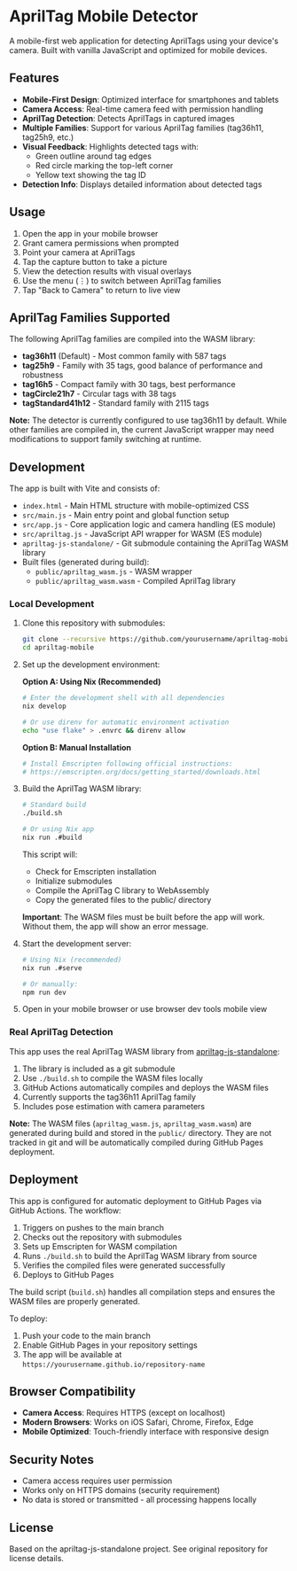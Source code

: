 # AprilTag Mobile Detector

A mobile-first web application for detecting AprilTags using your device's camera. Built with vanilla JavaScript and optimized for mobile devices.

## Features

- **Mobile-First Design**: Optimized interface for smartphones and tablets
- **Camera Access**: Real-time camera feed with permission handling
- **AprilTag Detection**: Detects AprilTags in captured images
- **Multiple Families**: Support for various AprilTag families (tag36h11, tag25h9, etc.)
- **Visual Feedback**: Highlights detected tags with:
  - Green outline around tag edges
  - Red circle marking the top-left corner
  - Yellow text showing the tag ID
- **Detection Info**: Displays detailed information about detected tags

## Usage

1. Open the app in your mobile browser
2. Grant camera permissions when prompted
3. Point your camera at AprilTags
4. Tap the capture button to take a picture
5. View the detection results with visual overlays
6. Use the menu (⋮) to switch between AprilTag families
7. Tap "Back to Camera" to return to live view

## AprilTag Families Supported

The following AprilTag families are compiled into the WASM library:

- **tag36h11** (Default) - Most common family with 587 tags
- **tag25h9** - Family with 35 tags, good balance of performance and robustness
- **tag16h5** - Compact family with 30 tags, best performance
- **tagCircle21h7** - Circular tags with 38 tags
- **tagStandard41h12** - Standard family with 2115 tags

**Note:** The detector is currently configured to use tag36h11 by default. While other families are compiled in, the current JavaScript wrapper may need modifications to support family switching at runtime.

## Development

The app is built with Vite and consists of:

- `index.html` - Main HTML structure with mobile-optimized CSS
- `src/main.js` - Main entry point and global function setup
- `src/app.js` - Core application logic and camera handling (ES module)
- `src/apriltag.js` - JavaScript API wrapper for WASM (ES module)
- `apriltag-js-standalone/` - Git submodule containing the AprilTag WASM library
- Built files (generated during build):
  - `public/apriltag_wasm.js` - WASM wrapper
  - `public/apriltag_wasm.wasm` - Compiled AprilTag library

### Local Development

1. Clone this repository with submodules:
   ```bash
   git clone --recursive https://github.com/yourusername/apriltag-mobile.git
   cd apriltag-mobile
   ```

2. Set up the development environment:

   **Option A: Using Nix (Recommended)**
   ```bash
   # Enter the development shell with all dependencies
   nix develop
   
   # Or use direnv for automatic environment activation
   echo "use flake" > .envrc && direnv allow
   ```

   **Option B: Manual Installation**
   ```bash
   # Install Emscripten following official instructions:
   # https://emscripten.org/docs/getting_started/downloads.html
   ```

3. Build the AprilTag WASM library:
   ```bash
   # Standard build
   ./build.sh
   
   # Or using Nix app
   nix run .#build
   ```
   This script will:
   - Check for Emscripten installation
   - Initialize submodules
   - Compile the AprilTag C library to WebAssembly
   - Copy the generated files to the public/ directory
   
   **Important**: The WASM files must be built before the app will work. Without them, the app will show an error message.

4. Start the development server:
   ```bash
   # Using Nix (recommended)
   nix run .#serve
   
   # Or manually:
   npm run dev
   ```

5. Open in your mobile browser or use browser dev tools mobile view

### Real AprilTag Detection

This app uses the real AprilTag WASM library from [apriltag-js-standalone](https://github.com/rossng/apriltag-js-standalone):

1. The library is included as a git submodule
2. Use `./build.sh` to compile the WASM files locally
3. GitHub Actions automatically compiles and deploys the WASM files
4. Currently supports the tag36h11 AprilTag family
5. Includes pose estimation with camera parameters

**Note:** The WASM files (`apriltag_wasm.js`, `apriltag_wasm.wasm`) are generated during build and stored in the `public/` directory. They are not tracked in git and will be automatically compiled during GitHub Pages deployment.

## Deployment

This app is configured for automatic deployment to GitHub Pages via GitHub Actions. The workflow:

1. Triggers on pushes to the main branch
2. Checks out the repository with submodules
3. Sets up Emscripten for WASM compilation
4. Runs `./build.sh` to build the AprilTag WASM library from source
5. Verifies the compiled files were generated successfully
6. Deploys to GitHub Pages

The build script (`build.sh`) handles all compilation steps and ensures the WASM files are properly generated.

To deploy:

1. Push your code to the main branch
2. Enable GitHub Pages in your repository settings
3. The app will be available at `https://yourusername.github.io/repository-name`

## Browser Compatibility

- **Camera Access**: Requires HTTPS (except on localhost)
- **Modern Browsers**: Works on iOS Safari, Chrome, Firefox, Edge
- **Mobile Optimized**: Touch-friendly interface with responsive design

## Security Notes

- Camera access requires user permission
- Works only on HTTPS domains (security requirement)
- No data is stored or transmitted - all processing happens locally

## License

Based on the apriltag-js-standalone project. See original repository for license details.
